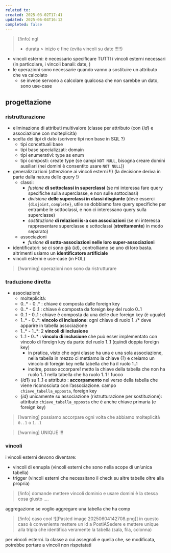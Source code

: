 ```yaml
---
related to: 
created: 2025-03-02T17:41
updated: 2025-06-04T16:12
completed: false
---
```

>[!info] ngl
>- durata > inizio e fine (evita vincoli su date !!!!!)

- vincoli esterni: è necessario specificare TUTTI i vincoli esterni necessari (in particolare, i vincoli banali: date, )
- le operazioni sono necessarie quando vanno a sostituire un attributo che va calcolato
	- se invece servono a calcolare qualcosa che non sarebbe un dato, sono use-case

## progettazione
### ristrutturazione
- eliminazione di attributi multivalore (classe per attributo (con $\{ id \}$ e associazione con molteplicità)
- scelta dei tipi di dato (scrivere tipi non base in SQL ?)
	- tipi concettuali base
	- tipi base specializzati: domain
	- tipi enumerativi: type as enum
	- tipi composti: create type (se campi `NOT NULL`, bisogna creare domini ausiliari (nei domini è consentito usare `NOT NULL`))
- generalizzazioni (attenzione ai vincoli esterni !!) (la decisione deriva in parte dalla natura delle query !)
	- classi:
		- *fusione* **di sottoclassi in superclassi** (se mi interessa fare query specifiche sulla superclasse, e non sulle sottoclassi)
		- *divisione* **delle superclassi in classi disgiunte** (deve esserci `{disjoint,complete}`, utile se dobbiamo fare query specifiche per entrambe le sottoclassi, e non ci interessano query sulla superclasse)
		- *sostituzione* **di relazioni is-a con associazioni** (se mi interessa rappresentare superclasse e sottoclassi (**strettamente**) in modo separato)
	- associazioni
		- *fusione* **di sotto-associazioni nelle loro super-associazioni**
- identificatori: se ci sono già $\{id\}$, controlliamo se uno di loro basta. altrimenti usiamo un **identificatore artificiale**
- vincoli esterni e use-case (in FOL)

>[!warning] operazioni non sono da ristrutturare
### traduzione diretta
- associazioni:
	- molteplicità:
	- 0..* - 0..* : chiave è composta dalle foreign key
	- 0..* - 0..1 : chiave è composta da foreign key del ruolo 0..1
	- 0..1 - 0..1 : chiave è composta da una delle due foreign key (è uguale)
	- 1..\* - 0..\*: **vincolo di inclusione**: ogni chiave di ruolo 1../* deve apparire in tabella associazione 
	- 1..\* - 1..\*: 2 **vincoli di inclusione**
	- 1..1 - 0..* : **vincolo di inclusione** che può esser implementato con vincolo di foreign key da parte del ruolo 1..1 (quindi doppia foreign key)
		 - in pratica, visto che ogni classe ha una e una sola associazione, nella tabella in mezzo ci mettiamo la chiave (?) e creiamo un vincolo di foregin key nella tabella che ha il ruolo 1..1
		 - inoltre, posso accorpare! metto la chiave della tabella che non ha ruolo 1..1 nella tabella che ha ruolo 1..1 ! fuoco
	 - $\{ id1 \}$ su 1..1 e attributo : **accorpamento** nel verso della tabella che viene riconosciuta con l’associazione. campo `chiave_tabella_opposta`, foreign key
	 - $\{ id \}$ unicamente su associazione (ristrutturazione per sostituzione): attributo `chiave_tabella_opposta` che è anche chiave primaria (e foreign key)
>[!warning] possiamo accorpare ogni volta che abbiamo molteplicità `0..1` o `1..1`

>[!warning] UNIQUE !!!

### vincoli
i vincoli esterni devono diventare:
- vincoli di ennupla (vincoli esterni che sono nella scope di un’unica tabella)
- trigger (vincoli esterni che necessitano il check su altre tabelle oltre alla propria)

>[!info] domande
>mettere vincoli dominio e usare domini è la stessa cosa giusto ….


aggregazione
se voglio aggregare una tabella che ha comp
>[!info] caso cool
![[Pasted image 20250604142708.png]]
in questo caso è conveniente mettere un id a PostiASedere e mettere unique alla tripla che identifica veramente la tabella (sala, fila, colonna)


per vincoli esterni. la classe a cui assegnali e quella che, se modificata, potrebbe portare a vincoli non rispetatati